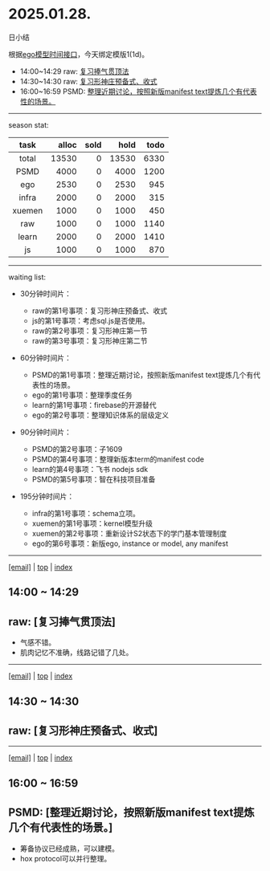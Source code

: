 # 2025.01.28.
日小结

<a id="top"></a>
根据[ego模型时间接口](https://gitee.com/hyg/blog/blob/master/timeflow.md)，今天绑定模版1(1d)。

<a id="index"></a>
- 14:00~14:29	raw: [复习捧气贯顶法](#20250128140000)
- 14:30~14:30	raw: [复习形神庄预备式、收式](#20250128143000)
- 16:00~16:59	PSMD: [整理近期讨论，按照新版manifest text提炼几个有代表性的场景。](#20250128160000)

---
season stat:

| task | alloc | sold | hold | todo |
| :---: | ---: | ---: | ---: | ---: |
| total | 13530 | 0 | 13530 | 6330 |
| PSMD | 4000 | 0 | 4000 | 1200 |
| ego | 2530 | 0 | 2530 | 945 |
| infra | 2000 | 0 | 2000 | 315 |
| xuemen | 1000 | 0 | 1000 | 450 |
| raw | 1000 | 0 | 1000 | 1140 |
| learn | 2000 | 0 | 2000 | 1410 |
| js | 1000 | 0 | 1000 | 870 |

---
waiting list:


- 30分钟时间片：
  - raw的第1号事项：复习形神庄预备式、收式
  - js的第1号事项：考虑sql.js是否使用。
  - raw的第2号事项：复习形神庄第一节
  - raw的第3号事项：复习形神庄第二节

- 60分钟时间片：
  - PSMD的第1号事项：整理近期讨论，按照新版manifest text提炼几个有代表性的场景。
  - ego的第1号事项：整理季度任务
  - learn的第1号事项：firebase的开源替代
  - ego的第2号事项：整理知识体系的层级定义

- 90分钟时间片：
  - PSMD的第2号事项：子1609
  - PSMD的第4号事项：整理新版本term的manifest code
  - learn的第4号事项：飞书 nodejs sdk
  - PSMD的第5号事项：智在科技项目准备

- 195分钟时间片：
  - infra的第1号事项：schema立项。
  - xuemen的第1号事项：kernel模型升级
  - xuemen的第2号事项：重新设计S2状态下的学门基本管理制度
  - ego的第6号事项：新版ego, instance or model, any manifest

---
<a href="mailto:huangyg@mars22.com?subject=关于2025.01.28.[复习捧气贯顶法]任务&body=日期: 2025.01.28.%0D%0A序号: 5%0D%0A手稿:../../draft/2025/20250128.01.md%0D%0A---请勿修改邮件主题及以上内容 从下一行开始写您的想法---%0D%0A">[email]</a> | [top](#top) | [index](#index)
<a id="20250128140000"></a>
## 14:00 ~ 14:29
## raw: [复习捧气贯顶法]

- 气感不错。
- 肌肉记忆不准确，线路记错了几处。
---
<a href="mailto:huangyg@mars22.com?subject=关于2025.01.28.[复习形神庄预备式、收式]任务&body=日期: 2025.01.28.%0D%0A序号: 6%0D%0A手稿:../../draft/2025/20250128.02.md%0D%0A---请勿修改邮件主题及以上内容 从下一行开始写您的想法---%0D%0A">[email]</a> | [top](#top) | [index](#index)
<a id="20250128143000"></a>
## 14:30 ~ 14:30
## raw: [复习形神庄预备式、收式]


---
<a href="mailto:huangyg@mars22.com?subject=关于2025.01.28.[整理近期讨论，按照新版manifest text提炼几个有代表性的场景。]任务&body=日期: 2025.01.28.%0D%0A序号: 8%0D%0A手稿:../../draft/2025/20250128.03.md%0D%0A---请勿修改邮件主题及以上内容 从下一行开始写您的想法---%0D%0A">[email]</a> | [top](#top) | [index](#index)
<a id="20250128160000"></a>
## 16:00 ~ 16:59
## PSMD: [整理近期讨论，按照新版manifest text提炼几个有代表性的场景。]

- 筹备协议已经成熟，可以建模。
- hox protocol可以并行整理。
